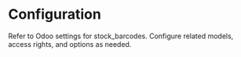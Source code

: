 # Configuration

Refer to Odoo settings for stock_barcodes. Configure related models, access rights, and options as needed.
